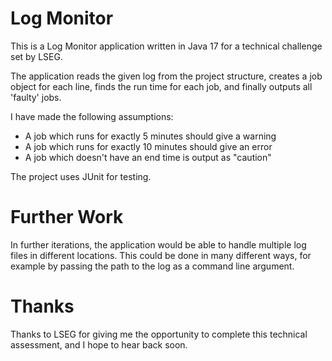 # Log Monitor
This is a Log Monitor application written in Java 17 for a technical challenge set by LSEG.

The application reads the given log from the project structure, creates a job object for each line, finds the run time for each job, and finally outputs all 'faulty' jobs.

I have made the following assumptions:
- A job which runs for exactly 5 minutes should give a warning
- A job which runs for exactly 10 minutes should give an error
- A job which doesn't have an end time is output as "caution"

The project uses JUnit for testing.

# Further Work
In further iterations, the application would be able to handle multiple log files in different locations.
This could be done in many different ways, for example by passing the path to the log as a command line argument.

# Thanks
Thanks to LSEG for giving me the opportunity to complete this technical assessment, and I hope to hear back soon. 

